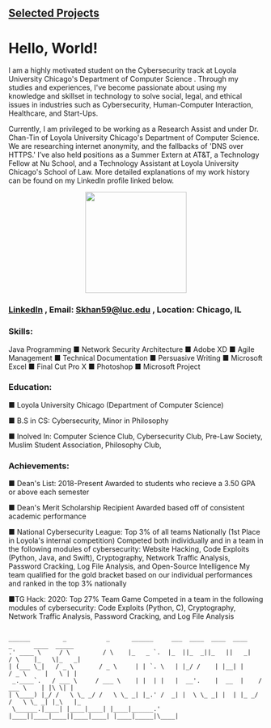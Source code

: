 ## [Selected Projects](https://skhan59.github.io/projects)



# Hello, World!

I am a highly motivated student on the Cybersecurity track at Loyola University Chicago's Department of Computer Science . Through my studies and experiences, I've become passionate about using my knowledge and skillset in technology to solve social, legal, and ethical issues in industries such as Cybersecurity, Human-Computer Interaction, Healthcare, and Start-Ups.

Currently, I am privileged to be working as a Research Assist and under Dr. Chan-Tin of Loyola University Chicago's Department of Computer Science. We are researching internet anonymity, and the fallbacks of 'DNS over HTTPS.'  I’ve also held positions as a Summer Extern at AT&T, a Technology Fellow at Nu School, and a Technology Assistant at Loyola University Chicago's School of Law. More detailed explanations of my work history can be found on my LinkedIn profile linked below.


<p align="center">
  <img width="200" height="200" src="https://avatars2.githubusercontent.com/u/45646815?s=400&u=a7211a3e1383ae0a9e09127f4cb8d03fbe51f8db&v=4">
</p>



### [LinkedIn](https://www.linkedin.com/in/saad-khan-508421176/) , Email: Skhan59@luc.edu , Location: Chicago, IL

### Skills:
Java Programming ■ Network Security Architecture ■ Adobe XD ■ Agile Management ■ Technical Documentation ■ Persuasive Writing ■	Microsoft Excel ■	Final Cut Pro X ■	Photoshop ■	Microsoft Project


### Education: 

■ Loyola University Chicago (Department of Computer Science)

■ B.S in CS: Cybersecurity, Minor in Philosophy

■ Inolved In: Computer Science Club, Cybersecurity Club, Pre-Law Society, Muslim Student Association, Philosophy Club,

### Achievements: 

■ Dean's List: 2018-Present 
  Awarded to students who recieve a 3.50 GPA or above each semester

■ Dean's Merit Scholarship Recipient
  Awarded based off of consistent academic performance

■ National Cybersecurity League: Top 3% of all teams Nationally (1st Place in Loyola's internal competition)
  Competed both individually and in a team in the following modules of cybersecurity: Website Hacking, Code Exploits (Python,
  Java, and Swift), Cryptography, Network Traffic Analysis, Password Cracking, Log File Analysis, and Open-Source Intelligence
  My team qualified for the gold bracket based on our individual performances and ranked in the top 3% nationally

■TG Hack: 2020: Top 27% Team Game
  Competed in a team in the following modules of cybersecurity: Code Exploits (Python, C), Cryptography, Network Traffic
  Analysis, Password Cracking, and Log File Analysis
  
  
<pre><code>
______         _           _      ______     ___  ____  ____  ____      _      ____  _____  
.' ____ \     / \         / \    |_   _ `.  |_  ||_  _||_   ||   _|    / \    |_   \|_   _| 
| (___ \_|   / _ \       / _ \     | | `. \   | |_/ /    | |__| |     / _ \     |   \ | |   
 _.____`.   / ___ \     / ___ \    | |  | |   |  __'.    |  __  |    / ___ \    | |\ \| |   
| \____) |_/ /   \ \_ _/ /   \ \_ _| |_.' /  _| |  \ \_ _| |  | |_ _/ /   \ \_ _| |_\   |_  
 \______.|____| |____|____| |____|______.'  |____||____|____||____|____| |____|_____|\____| 
                                                                                            
</code></pre>
